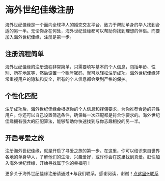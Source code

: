 # 海外世纪佳缘注册

海外世纪佳缘是一个面向全球华人的婚恋交友平台，致力于帮助单身的华人找到合适的另一半。无论你身在何处，海外世纪佳缘都可以帮助你找到理想的伴侣。而要加入海外世纪佳缘，注册是第一步。

## 注册流程简单

海外世纪佳缘的注册流程非常简单，只需要填写基本的个人信息，包括年龄、性别、所在地区等，然后设置一个账号密码，就可以轻松注册成功。海外世纪佳缘非常重视用户的隐私和安全，所有的个人信息都会受到严格的保护。

## 个性化匹配

注册成功后，海外世纪佳缘会根据你的个人信息和择偶要求，为你推荐合适的异性用户。你还可以自己设置筛选条件，确保每一次匹配都是符合你要求的。海外世纪佳缘拥有强大的匹配算法，能够帮助你快速找到与你志趣相投的另一半。

## 开启寻爱之旅

注册海外世纪佳缘，就是开启了寻爱之旅的第一步。在这里，你可以结识来自世界各地的单身华人，了解他们的生活、兴趣爱好，或许你会在这里找到真爱。赶快加入海外世纪佳缘，开始寻找属于你的幸福吧！

更多关于海外世纪佳缘注册请通过✈与我们联系，感谢阅读，谢谢！[点这里✈联系](https://add.k02.cc)